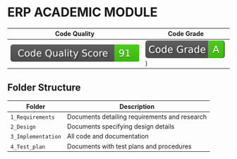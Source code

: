 # ERP ACADEMIC MODULE



 | Code Quality | Code Grade |
|----------|-------|
|![t](https://github.com/nk122/ERP_ACADEMIC_MODULE/blob/c738be1223c6fa5ecd9023139f40462c61cdb5bf/1_Requirements/svg.svg)|![y](https://github.com/nk122/ERP_ACADEMIC_MODULE/blob/a9e44482e3550b5738bb094e2a2332d8f36dd65f/1_Requirements/svg%20(1).svg) )|



## Folder Structure
Folder             | Description
-------------------| -----------------------------------------
`1_Requirements`   | Documents detailing requirements and research
`2_Design`         | Documents specifying design details
`3_Implementation` | All code and documentation
`4_Test_plan`      | Documents with test plans and procedures



